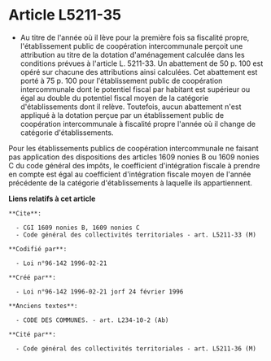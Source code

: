 # Article L5211-35

- Au titre de l'année où il lève pour la première fois sa fiscalité propre, l'établissement public de coopération
intercommunale perçoit une attribution au titre de la dotation d'aménagement calculée dans les conditions prévues à l'article
L. 5211-33. Un abattement de 50 p. 100 est opéré sur chacune des attributions ainsi calculées. Cet abattement est porté à 75
p. 100 pour l'établissement public de coopération intercommunale dont le potentiel fiscal par habitant est supérieur ou égal
au double du potentiel fiscal moyen de la catégorie d'établissements dont il relève. Toutefois, aucun abattement n'est
appliqué à la dotation perçue par un établissement public de coopération intercommunale à fiscalité propre l'année où il
change de catégorie d'établissements.

Pour les établissements publics de coopération intercommunale ne faisant pas application des dispositions des articles 1609
nonies B ou 1609 nonies C du code général des impôts, le coefficient d'intégration fiscale à prendre en compte est égal au
coefficient d'intégration fiscale moyen de l'année précédente de la catégorie d'établissements à laquelle ils appartiennent.

**Liens relatifs à cet article**

	**Cite**:

	  - CGI 1609 nonies B, 1609 nonies C
	  - Code général des collectivités territoriales - art. L5211-33 (M)

	**Codifié par**:

	  - Loi n°96-142 1996-02-21

	**Créé par**:

	  - Loi n°96-142 1996-02-21 jorf 24 février 1996

	**Anciens textes**:

	  - CODE DES COMMUNES. - art. L234-10-2 (Ab)

	**Cité par**:

	  - Code général des collectivités territoriales - art. L5211-36 (M)

